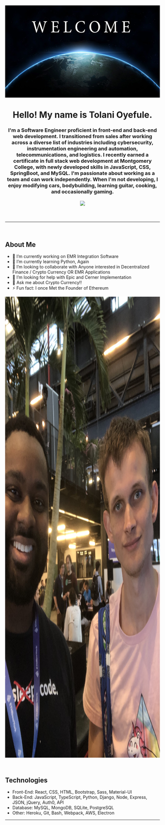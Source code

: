 <img align="center" src="welcome.webp" alt="welcome"
	title="welcome banner" width="1000" height="300" />

<h1 align="center">
Hello! My name is Tolani Oyefule.
</h1>
<h3 align="center" style="margin-bottom:10px">I'm a Software Engineer proficient in front-end and back-end web development. I transitioned from sales after working across a diverse list of industries including cybersecurity, instrumentation engineering and automation, telecommunications, and logistics. I recently earned a certificate in full stack web development at Montgomery College, with newly developed skills in JavaScript, CSS, SpringBoot, and MySQL. I'm passionate about working as a team and can work independently. When I'm not developing, I enjoy modifying cars, bodybuilding, learning guitar, cooking, and occasionally gaming.</h4>
<div align="center">
  <h4>
    </a>
    <a href="https://github-readme-stats.vercel.app/api?username=toyefule&show_icons=true&theme=radical"><img src="https://github-readme-stats.vercel.app/api?username=toyefule&show_icons=true&theme=radical"/></a>
</h4>
<br>
</div>

<hr>

<br>

## About Me

<ul>
<li> 🔭 I’m currently working on EMR Integration Software
<li> 🌱 I’m currently learning Python, Again
<li> 👯 I’m looking to collaborate with Anyone interested in Decentralized Finance / Crypto Currency OR EMR Applications
<li> 🤔 I’m looking for help with Epic and Cerner Implementation
<li> 💬 Ask me about Crypto Currency!!
<li> ⚡ Fun fact: I once Met the Founder of Ethereum
</ul>

<img align="center" src="E.P.jpg" alt="E & P Founders"
	title="welcome banner" width="1000" height="1500" />


<br>

## Technologies

<ul>
<li>Front-End: React, CSS, HTML, Bootstrap, Sass, Material-UI</li>
<li>Back-End: JavaScript, TypeScript, Python, Django, Node, Express, JSON, jQuery, Auth0, API</li>
<li>Database: MySQL, MongoDB, SQLite, PostgreSQL</li>
<li>Other: Heroku, Git, Bash, Webpack, AWS, Electron</li>
</ul>

<hr>


